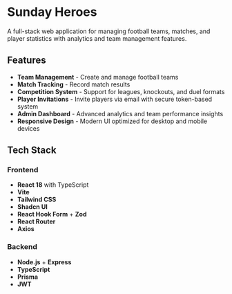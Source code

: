 # Sunday Heroes

A full-stack web application for managing football teams, matches, and player statistics with analytics and team management features.

## Features

- **Team Management** - Create and manage football teams
- **Match Tracking** - Record match results
- **Competition System** - Support for leagues, knockouts, and duel formats
- **Player Invitations** - Invite players via email with secure token-based system
- **Admin Dashboard** - Advanced analytics and team performance insights
- **Responsive Design** - Modern UI optimized for desktop and mobile devices

## Tech Stack

### Frontend

- **React 18** with TypeScript
- **Vite**
- **Tailwind CSS**
- **Shadcn UI**
- **React Hook Form** + **Zod**
- **React Router**
- **Axios**

### Backend

- **Node.js** + **Express**
- **TypeScript**
- **Prisma**
- **JWT**
